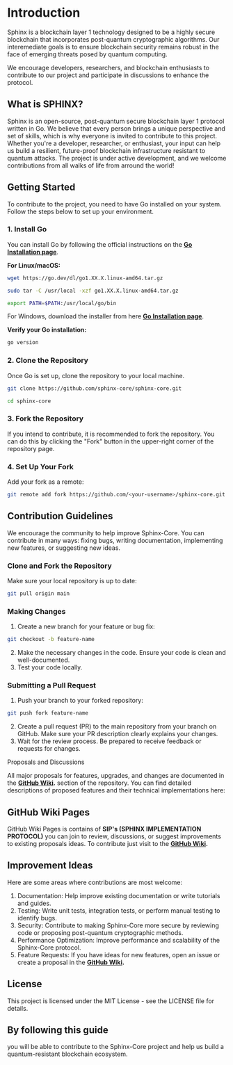 # Introduction

Sphinx is a blockchain layer 1 technology designed to be a highly secure blockchain that incorporates post-quantum cryptographic algorithms. Our interemediate goals is to ensure blockchain security remains robust in the face of emerging threats posed by quantum computing.

We encourage developers, researchers, and blockchain enthusiasts to contribute to our project and participate in discussions to enhance the protocol.

## What is SPHINX?

Sphinx is an open-source, post-quantum secure blockchain layer 1 protocol written in Go. We believe that every person brings a unique perspective and set of skills, which is why everyone is invited to contribute to this project. Whether you're a developer, researcher, or enthusiast, your input can help us build a resilient, future-proof blockchain infrastructure resistant to quantum attacks. The project is under active development, and we welcome contributions from all walks of life from arround the world!

## Getting Started

To contribute to the project, you need to have Go installed on your system. Follow the steps below to set up your environment.

### 1. Install Go
You can install Go by following the official instructions on the **[Go Installation page](https://go.dev/doc/install)**.

**For Linux/macOS:**

```bash 
wget https://go.dev/dl/go1.XX.X.linux-amd64.tar.gz
```

```bash
sudo tar -C /usr/local -xzf go1.XX.X.linux-amd64.tar.gz
```

```bash
export PATH=$PATH:/usr/local/go/bin
```


For Windows, download the installer from here **[Go Installation page](https://go.dev/doc/install)**.

**Verify your Go installation:**

```bash
go version
```

### 2. Clone the Repository
Once Go is set up, clone the repository to your local machine.

```bash
git clone https://github.com/sphinx-core/sphinx-core.git
```

```bash
cd sphinx-core
```

### 3. Fork the Repository
If you intend to contribute, it is recommended to fork the repository. You can do this by clicking the "Fork" button in the upper-right corner of the repository page.

### 4. Set Up Your Fork
Add your fork as a remote:

```bash
git remote add fork https://github.com/<your-username>/sphinx-core.git
```

## Contribution Guidelines

We encourage the community to help improve Sphinx-Core. You can contribute in many ways: fixing bugs, writing documentation, implementing new features, or suggesting new ideas.

###  Clone and Fork the Repository
Make sure your local repository is up to date:

```bash
git pull origin main
```

### Making Changes
1. Create a new branch for your feature or bug fix:

```bash
git checkout -b feature-name
```

2. Make the necessary changes in the code. Ensure your code is clean and well-documented.
3. Test your code locally.


### Submitting a Pull Request
1. Push your branch to your forked repository:

```bash
git push fork feature-name
```

2. Create a pull request (PR) to the main repository from your branch on GitHub. Make sure your PR description clearly explains your changes.
3. Wait for the review process. Be prepared to receive feedback or requests for changes.

Proposals and Discussions

All major proposals for features, upgrades, and changes are documented in the **[GitHub Wiki](https://github.com/sphinx-core/sips/wiki).** section of the repository. You can find detailed descriptions of proposed features and their technical implementations here:

## GitHub Wiki Pages

GitHub Wiki Pages is contains of **SIP's (SPHINX IMPLEMENTATION PROTOCOL)** you can join to review, discussions, or suggest improvements to existing proposals ideas. To contribute just visit to the **[GitHub Wiki](https://github.com/sphinx-core/sips/wiki).**

## Improvement Ideas

Here are some areas where contributions are most welcome:

1. Documentation: Help improve existing documentation or write tutorials and guides.
2. Testing: Write unit tests, integration tests, or perform manual testing to identify bugs.
3. Security: Contribute to making Sphinx-Core more secure by reviewing code or proposing post-quantum cryptographic methods.
4. Performance Optimization: Improve performance and scalability of the Sphinx-Core protocol.
5. Feature Requests: If you have ideas for new features, open an issue or create a proposal in the **[GitHub Wiki](https://github.com/sphinx-core/sips/wiki).**

##  License

This project is licensed under the MIT License - see the LICENSE file for details.

## By following this guide

you will be able to contribute to the Sphinx-Core project and help us build a quantum-resistant blockchain ecosystem.

